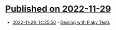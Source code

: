 # [Published on 2022-11-29](index.md)

* [2022-11-29, 14:25:50](https://lobste.rs/s/gxrpwx/dealing_with_flaky_tests) - [Dealing with Flaky Tests](https://naildrivin5.com/blog/2022/11/29/dealing-with-flaky-tests.html)
